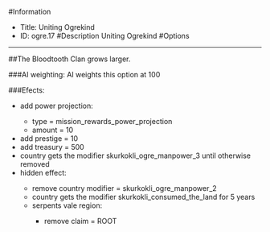#Information
 - Title: Uniting Ogrekind
 - ID: ogre.17
#Description
Uniting Ogrekind
#Options

___
##The Bloodtooth Clan grows larger.

###AI weighting:
AI weights this option at 100


###Efects:<ul><li>add power projection:</li><ul><li>type = mission_rewards_power_projection</li><li>amount = 10</li></ul><li>add prestige = 10</li><li>add treasury = 500</li><li>country gets the modifier skurkokli_ogre_manpower_3 until otherwise removed</li><li>hidden effect:</li><ul><li>remove country modifier = skurkokli_ogre_manpower_2</li><li>country gets the modifier skurkokli_consumed_the_land for 5 years</li><li>serpents vale region:</li><ul><li>remove claim = ROOT</li></ul></ul></ul>
